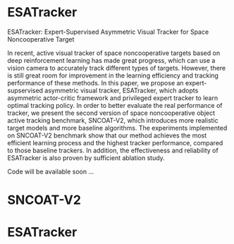 # ESATracker
ESATracker: Expert-Supervised Asymmetric Visual Tracker for Space Noncooperative Target

In recent, active visual tracker of space noncooperative targets based on deep reinforcement learning has made great progress, which can use a vision camera to accurately track different types of targets. However, there is still great room for improvement in the learning efficiency and tracking performance of these methods. In this paper, we propose an expert-supservised asymmetric visual tracker, ESATracker, which adopts asymmetric actor-critic framework and privileged expert tracker to learn optimal tracking policy. In order to better evaluate the real performance of tracker, we present the second version of space noncooperative object active tracking benchmark, SNCOAT-V2, which introduces more realistic target models and more baseline algorithms. The experiments implemented on SNCOAT-V2 benchmark show that our method achieves the most efficient learning process and the highest tracker performance, compared to those baseline trackers. In addition, the effectiveness and reliability of ESATracker is also proven by sufficient ablation study.

Code will be available soon ...

# SNCOAT-V2

# ESATracker

